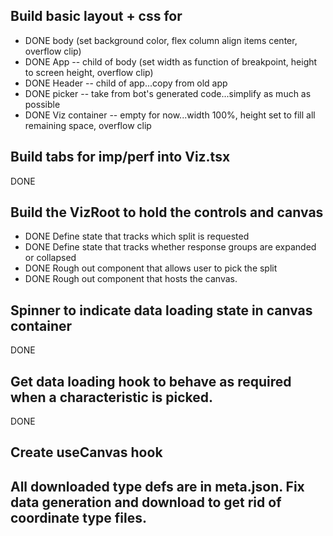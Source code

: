 ## Build basic layout + css for

- DONE body (set background color, flex column align items center, overflow clip)
- DONE App -- child of body (set width as function of breakpoint, height to screen height, overflow clip)
- DONE Header -- child of app...copy from old app
- DONE picker -- take from bot's generated code...simplify as much as possible
- DONE Viz container -- empty for now...width 100%, height set to fill all remaining space, overflow clip

## Build tabs for imp/perf into Viz.tsx

DONE

## Build the VizRoot to hold the controls and canvas

- DONE Define state that tracks which split is requested
- DONE Define state that tracks whether response groups are expanded or collapsed
- DONE Rough out component that allows user to pick the split
- DONE Rough out component that hosts the canvas.

## Spinner to indicate data loading state in canvas container

DONE

## Get data loading hook to behave as required when a characteristic is picked.

DONE

## Create useCanvas hook

## All downloaded type defs are in meta.json. Fix data generation and download to get rid of coordinate type files.
